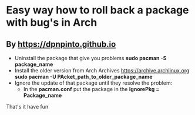 # Easy way how to roll back a package with bug's in Arch

## By https://dpnpinto.github.io

- Uninstall the package that give you problems **sudo pacman -S package_name**
- Install the older version from Arch Archives https://archive.archlinux.org **sudo pacman -U PAcket_path_to_older_package_name**
- Ignore the update of that package until they resolve the problem:
  - In the **pacman.conf** put the package in the **IgnorePkg = Package_name**

That's it have fun
